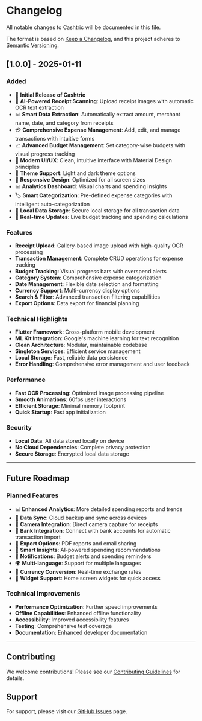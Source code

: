 # Changelog

All notable changes to Cashtric will be documented in this file.

The format is based on [Keep a Changelog](https://keepachangelog.com/en/1.0.0/),
and this project adheres to [Semantic Versioning](https://semver.org/spec/v2.0.0.html).

## [1.0.0] - 2025-01-11

### Added
- 🎉 **Initial Release of Cashtric**
- 🤖 **AI-Powered Receipt Scanning**: Upload receipt images with automatic OCR text extraction
- 📊 **Smart Data Extraction**: Automatically extract amount, merchant name, date, and category from receipts
- 💳 **Comprehensive Expense Management**: Add, edit, and manage transactions with intuitive forms
- 📈 **Advanced Budget Management**: Set category-wise budgets with visual progress tracking
- 🎨 **Modern UI/UX**: Clean, intuitive interface with Material Design principles
- 🌙 **Theme Support**: Light and dark theme options
- 📱 **Responsive Design**: Optimized for all screen sizes
- 📊 **Analytics Dashboard**: Visual charts and spending insights
- 🏷️ **Smart Categorization**: Pre-defined expense categories with intelligent auto-categorization
- 💾 **Local Data Storage**: Secure local storage for all transaction data
- 🔄 **Real-time Updates**: Live budget tracking and spending calculations

### Features
- **Receipt Upload**: Gallery-based image upload with high-quality OCR processing
- **Transaction Management**: Complete CRUD operations for expense tracking
- **Budget Tracking**: Visual progress bars with overspend alerts
- **Category System**: Comprehensive expense categorization
- **Date Management**: Flexible date selection and formatting
- **Currency Support**: Multi-currency display options
- **Search & Filter**: Advanced transaction filtering capabilities
- **Export Options**: Data export for financial planning

### Technical Highlights
- **Flutter Framework**: Cross-platform mobile development
- **ML Kit Integration**: Google's machine learning for text recognition
- **Clean Architecture**: Modular, maintainable codebase
- **Singleton Services**: Efficient service management
- **Local Storage**: Fast, reliable data persistence
- **Error Handling**: Comprehensive error management and user feedback

### Performance
- **Fast OCR Processing**: Optimized image processing pipeline
- **Smooth Animations**: 60fps user interactions
- **Efficient Storage**: Minimal memory footprint
- **Quick Startup**: Fast app initialization

### Security
- **Local Data**: All data stored locally on device
- **No Cloud Dependencies**: Complete privacy protection
- **Secure Storage**: Encrypted local data storage

---

## Future Roadmap

### Planned Features
- 📊 **Enhanced Analytics**: More detailed spending reports and trends
- 🔄 **Data Sync**: Cloud backup and sync across devices
- 📸 **Camera Integration**: Direct camera capture for receipts
- 🏦 **Bank Integration**: Connect with bank accounts for automatic transaction import
- 📧 **Export Options**: PDF reports and email sharing
- 🎯 **Smart Insights**: AI-powered spending recommendations
- 🔔 **Notifications**: Budget alerts and spending reminders
- 🌍 **Multi-language**: Support for multiple languages
- 💱 **Currency Conversion**: Real-time exchange rates
- 📱 **Widget Support**: Home screen widgets for quick access

### Technical Improvements
- **Performance Optimization**: Further speed improvements
- **Offline Capabilities**: Enhanced offline functionality
- **Accessibility**: Improved accessibility features
- **Testing**: Comprehensive test coverage
- **Documentation**: Enhanced developer documentation

---

## Contributing

We welcome contributions! Please see our [Contributing Guidelines](CONTRIBUTING.md) for details.

## Support

For support, please visit our [GitHub Issues](https://github.com/Khanna-Aman/Cashtric/issues) page.

